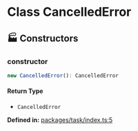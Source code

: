 # Class CancelledError

## 🏭 Constructors

### constructor

```ts
new CancelledError(): CancelledError
```
#### Return Type

- `CancelledError`

<p style="font-size: 14px; color: var(--vp-c-text-2)">
<strong>Defined in:</strong> <a href="https://github.com/voxelum/minecraft-launcher-core-node/blob/master/packages/task/index.ts#L5" target="_blank" rel="noreferrer">packages/task/index.ts:5</a>
</p>


